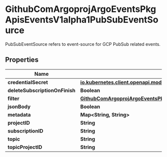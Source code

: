 

# GithubComArgoprojArgoEventsPkgApisEventsV1alpha1PubSubEventSource

PubSubEventSource refers to event-source for GCP PubSub related events.

## Properties

Name | Type | Description | Notes
------------ | ------------- | ------------- | -------------
**credentialSecret** | [**io.kubernetes.client.openapi.models.V1SecretKeySelector**](io.kubernetes.client.openapi.models.V1SecretKeySelector.md) |  |  [optional]
**deleteSubscriptionOnFinish** | **Boolean** |  |  [optional]
**filter** | [**GithubComArgoprojArgoEventsPkgApisEventsV1alpha1EventSourceFilter**](GithubComArgoprojArgoEventsPkgApisEventsV1alpha1EventSourceFilter.md) |  |  [optional]
**jsonBody** | **Boolean** |  |  [optional]
**metadata** | **Map&lt;String, String&gt;** |  |  [optional]
**projectID** | **String** |  |  [optional]
**subscriptionID** | **String** |  |  [optional]
**topic** | **String** |  |  [optional]
**topicProjectID** | **String** |  |  [optional]



